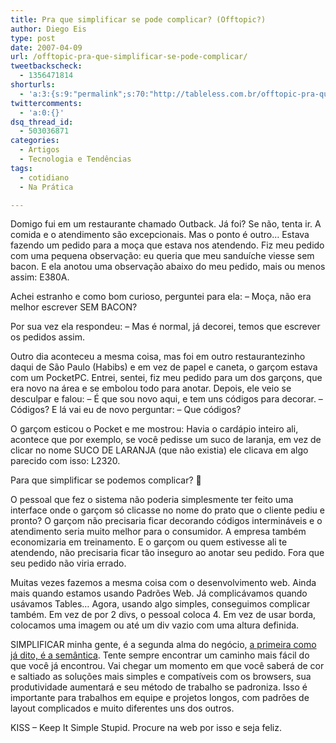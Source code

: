 ```yaml
---
title: Pra que simplificar se pode complicar? (Offtopic?)
author: Diego Eis
type: post
date: 2007-04-09
url: /offtopic-pra-que-simplificar-se-pode-complicar/
tweetbackscheck:
  - 1356471814
shorturls:
  - 'a:3:{s:9:"permalink";s:70:"http://tableless.com.br/offtopic-pra-que-simplificar-se-pode-complicar";s:7:"tinyurl";s:26:"http://tinyurl.com/3b292d5";s:4:"isgd";s:19:"http://is.gd/Fg7pfC";}'
twittercomments:
  - 'a:0:{}'
dsq_thread_id:
  - 503036871
categories:
  - Artigos
  - Tecnologia e Tendências
tags:
  - cotidiano
  - Na Prática

---
```

Domigo fui em um restaurante chamado Outback. Já foi? Se não, tenta ir. A comida e o atendimento são excepcionais. Mas o ponto é outro&#8230; Estava fazendo um pedido para a moça que estava nos atendendo. Fiz meu pedido com uma pequena observação: eu queria que meu sanduíche viesse sem bacon. E ela anotou uma observação abaixo do meu pedido, mais ou menos assim: E380A.
  
Achei estranho e como bom curioso, perguntei para ela: &#8211; Moça, não era melhor escrever SEM BACON?
  
Por sua vez ela respondeu: &#8211; Mas é normal, já decorei, temos que escrever os pedidos assim.

Outro dia aconteceu a mesma coisa, mas foi em outro restaurantezinho daqui de São Paulo (Habibs) e em vez de papel e caneta, o garçom estava com um PocketPC. Entrei, sentei, fiz meu pedido para um dos garçons, que era novo na área e se embolou todo para anotar. Depois, ele veio se desculpar e falou: &#8211; É que sou novo aqui, e tem uns códigos para decorar. &#8211; Códigos? E lá vai eu de novo perguntar: &#8211; Que códigos?
  
O garçom esticou o Pocket e me mostrou: Havia o cardápio inteiro ali, acontece que por exemplo, se você pedisse um suco de laranja, em vez de clicar no nome SUCO DE LARANJA (que não existia) ele clicava em algo parecido com isso: L2320.

Para que simplificar se podemos complicar? 🙂
  
O pessoal que fez o sistema não poderia simplesmente ter feito uma interface onde o garçom só clicasse no nome do prato que o cliente pediu e pronto? O garçom não precisaria ficar decorando códigos intermináveis e o atendimento seria muito melhor para o consumidor. A empresa também economizaria em treinamento. E o garçom ou quem estivesse ali te atendendo, não precisaria ficar tão inseguro ao anotar seu pedido. Fora que seu pedido não viria errado.

Muitas vezes fazemos a mesma coisa com o desenvolvimento web. Ainda mais quando estamos usando Padrões Web. Já complicávamos quando usávamos Tables&#8230; Agora, usando algo simples, conseguimos complicar também. Em vez de por 2 divs, o pessoal coloca 4. Em vez de usar borda, colocamos uma imagem ou até um div vazio com uma altura definida.

SIMPLIFICAR minha gente, é a segunda alma do negócio, [a primeira como já dito, é a semântica][1]. Tente sempre encontrar um caminho mais fácil do que você já encontrou. Vai chegar um momento em que você saberá de cor e saltiado as soluções mais simples e compatíveis com os browsers, sua produtividade aumentará e seu método de trabalho se padroniza. Isso é importante para trabalhos em equipe e projetos longos, com padrões de layout complicados e muito diferentes uns dos outros. 

KISS &#8211; Keep It Simple Stupid. Procure na web por isso e seja feliz.

 [1]: http://tableless.com.br/a-semantica-e-que-manda
